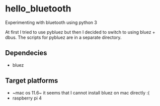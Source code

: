 # hello_bluetooth
Experimenting with bluetooth using python 3

At first I tried to use pybluez but then I decided to switch to using bluez + dbus. The scripts for pybluez are in a separate directory.

## Dependecies
- bluez

## Target platforms
- ~mac os 11.6~ it seems that I cannot install bluez on mac directly :(
- raspberry pi 4
